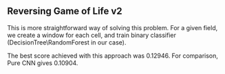 ## Reversing Game of Life v2

This is more straightforward way of solving this problem. For a given field, we create a window for each cell,
and train binary classifier (DecisionTree\RandomForest in our case).

The best score achieved with this approach was 0.12946.
For comparison, Pure CNN gives 0.10904.
